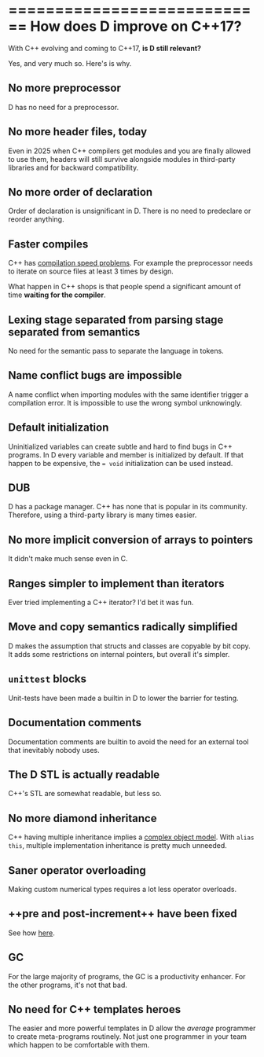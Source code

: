 ============================
How does D improve on C++17?
============================

With C++ evolving and coming to C++17, **is D still relevant?**

Yes, and very much so. Here's is why.

## No more preprocessor

D has no need for a preprocessor.

## No more header files, today

Even in 2025 when C++ compilers get modules and you are finally allowed to use them, headers will still survive alongside modules in third-party libraries and for backward compatibility.

## No more order of declaration

Order of declaration is unsignificant in D. There is no need to predeclare or reorder anything.

## Faster compiles

C++ has [compilation speed problems](http://www.drdobbs.com/cpp/c-compilation-speed/228701711). For example the preprocessor needs to iterate on source files at least 3 times by design.

What happen in C++ shops is that people spend a significant amount of time **waiting for the compiler**.

## Lexing stage separated from parsing stage separated from semantics

No need for the semantic pass to separate the language in tokens.

## Name conflict bugs are impossible

A name conflict when importing modules with the same identifier trigger a compilation error. It is impossible to use the wrong symbol unknowingly.

## Default initialization

Uninitialized variables can create subtle and hard to find bugs in C++ programs. In D every variable and member is initialized by default. If that happen to be expensive, the `= void` initialization can be used instead.

## DUB

D has a package manager. C++ has none that is popular in its community.
Therefore, using a third-party library is many times easier.

## No more implicit conversion of arrays to pointers

It didn't make much sense even in C.

## Ranges simpler to implement than iterators

Ever tried implementing a C++ iterator? I'd bet it was fun.

## Move and copy semantics radically simplified

D makes the assumption that structs and classes are copyable by bit copy. It adds some restrictions on internal pointers, but overall it's simpler.

## `unittest` blocks

Unit-tests have been made a builtin in D to lower the barrier for testing.

## Documentation comments

Documentation comments are builtin to avoid the need for an external tool that inevitably nobody uses.

## The D STL is actually readable

C++'s STL are somewhat readable, but less so.

## No more diamond inheritance

C++ having multiple inheritance implies a [complex object model](www.amazon.fr/Inside-Object-Model-Stanley-Lippman/dp/0201834545).
With `alias this`, multiple implementation inheritance is pretty much unneeded.

## Saner operator overloading

Making custom numerical types requires a lot less operator overloads.

## ++pre and post-increment++ have been fixed

See how [here](#Should-I-use-++pre-increment-or-post-increment++?).

## GC

For the large majority of programs, the GC is a productivity enhancer. For the other programs, it's not that bad.

## No need for C++ templates heroes

The easier and more powerful templates in D allow the _average_ programmer to create meta-programs routinely. Not just one programmer in your team which happen to be comfortable with them.
